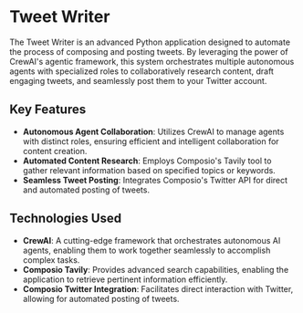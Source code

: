 # Tweet Writer

The Tweet Writer is an advanced Python application designed to automate the process of composing and posting tweets. By leveraging the power of CrewAI's agentic framework, this system orchestrates multiple autonomous agents with specialized roles to collaboratively research content, draft engaging tweets, and seamlessly post them to your Twitter account.

## Key Features

- **Autonomous Agent Collaboration**: Utilizes CrewAI to manage agents with distinct roles, ensuring efficient and intelligent collaboration for content creation.
- **Automated Content Research**: Employs Composio's Tavily tool to gather relevant information based on specified topics or keywords.
- **Seamless Tweet Posting**: Integrates Composio's Twitter API for direct and automated posting of tweets.

## Technologies Used

- **CrewAI**: A cutting-edge framework that orchestrates autonomous AI agents, enabling them to work together seamlessly to accomplish complex tasks. 
- **Composio Tavily**: Provides advanced search capabilities, enabling the application to retrieve pertinent information efficiently.
- **Composio Twitter Integration**: Facilitates direct interaction with Twitter, allowing for automated posting of tweets.
